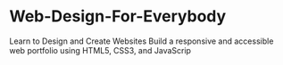 # Web-Design-For-Everybody
 Learn to Design and Create Websites Build a responsive and accessible web portfolio using HTML5, CSS3, and JavaScrip
